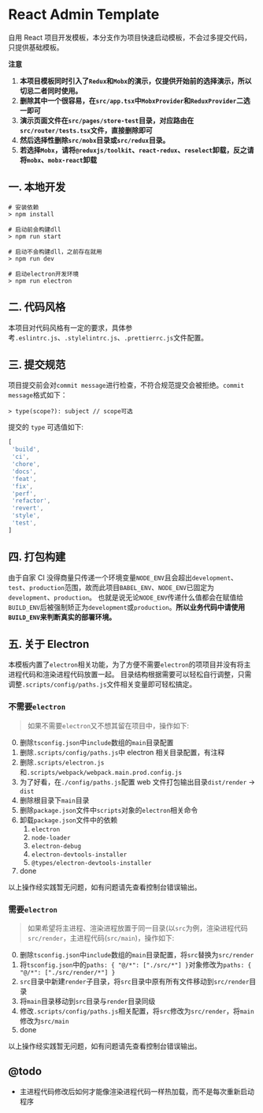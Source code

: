 # React Admin Template

自用 React 项目开发模板，本分支作为项目快速启动模板，不会过多提交代码，只提供基础模板。

**注意**

1. **本项目模板同时引入了`Redux`和`Mobx`的演示，仅提供开始前的选择演示，所以切忌二者同时使用。**
2. **删除其中一个很容易，在`src/app.tsx`中`MobxProvider`和`ReduxProvider`二选一即可**
3. **演示页面文件在`src/pages/store-test`目录，对应路由在`src/router/tests.tsx`文件，直接删除即可**
4. **然后选择性删除`src/mobx`目录或`src/redux`目录。**
5. **若选择`Mobx`，请将`@reduxjs/toolkit`、`react-redux`、`reselect`卸载，反之请将`mobx`、`mobx-react`卸载**

## 一. 本地开发

```shell script
# 安装依赖
> npm install

# 启动前会构建dll
> npm run start

# 启动不会构建dll，之前存在就用
> npm run dev

# 启动electron开发环境
> npm run electron
```

## 二. 代码风格

本项目对代码风格有一定的要求，具体参考`.eslintrc.js`、`.stylelintrc.js`、`.prettierrc.js`文件配置。

## 三. 提交规范

项目提交前会对`commit message`进行检查，不符合规范提交会被拒绝。`commit message`格式如下：

```
> type(scope?): subject // scope可选
```
提交的 `type` 可选值如下:
```javascript
[
 'build',
 'ci',
 'chore',
 'docs',
 'feat',
 'fix', 
 'perf',
 'refactor',
 'revert',
 'style',
 'test',
]
```

## 四. 打包构建

由于自家 CI 没得商量只传递一个环境变量`NODE_ENV`且会超出`development`、`test`、`production`范围，故而此项目`BABEL_ENV`、`NODE_ENV`已固定为`development`、`production`。
也就是说无论`NODE_ENV`传递什么值都会在赋值给`BUILD_ENV`后被强制矫正为`development`或`production`。**所以业务代码中请使用`BUILD_ENV`来判断真实的部署环境。**

## 五. 关于 Electron

本模板内置了`electron`相关功能，为了方便不需要`electron`的项项目并没有将主进程代码和渲染进程代码放置一起。
目录结构根据需要可以轻松自行调整，只需调整`.scripts/config/paths.js`文件相关变量即可轻松搞定。

### 不需要`electron`

> 如果不需要`electron`又不想其留在项目中，操作如下:

0. 删除`tsconfig.json`中`include`数组的`main`目录配置
1. 删除`.scripts/config/paths.js`中 electron 相关目录配置，有注释
2. 删除`.scripts/electron.js`和`.scripts/webpack/webpack.main.prod.config.js`
3. 为了好看，在`./config/paths.js`配置 web 文件打包输出目录`dist/render` -> `dist`
4. 删除根目录下`main`目录
5. 删除`package.json`文件中`scripts`对象的`electron`相关命令
6. 卸载`package.json`文件中的依赖
	1. `electron`
	2. `node-loader`
	3. `electron-debug`
	4. `electron-devtools-installer`
	5. `@types/electron-devtools-installer`
7. done

以上操作经实践暂无问题，如有问题请先查看控制台错误输出。

### 需要`electron`

> 如果希望将主进程、渲染进程放置于同一目录(以`src`为例，渲染进程代码`src/render`，主进程代码(`src/main`)，操作如下:

0. 删除`tsconfig.json`中`include`数组的`main`目录配置，将`src`替换为`src/render`
1. 将`tsconfig.json`中的`paths: { "@/*": ["./src/*"] }`对象修改为`paths: { "@/*": ["./src/render/*"] }`
2. `src`目录中新建`render`子目录，将`src`目录中原有所有文件移动到`src/render`目录
3. 将`main`目录移动到`src`目录与`render`目录同级
4. 修改`.scripts/config/paths.js`相关配置，将`src`修改为`src/render`，将`main`修改为`src/main`
5. done

以上操作经实践暂无问题，如有问题请先查看控制台错误输出。

## @todo

* 主进程代码修改后如何才能像渲染进程代码一样热加载，而不是每次重新启动程序